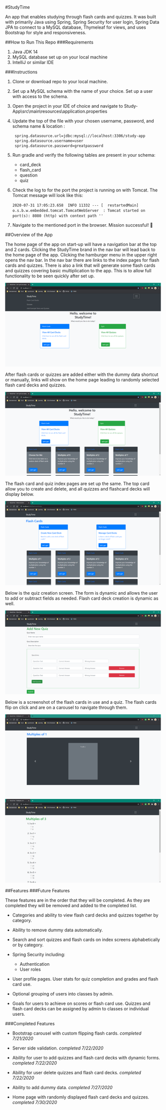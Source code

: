 #StudyTime

An app that enables studying through flash cards and quizzes. It was built with primarily Java using Spring, 
Spring Security for user login, Spring Data JPA to connect to a MySQL database, Thymeleaf for views, and uses Bootstrap
 for style and responsiveness.



##How to Run This Repo
###Requirements
1. Java JDK 14
2. MySQL database set up on your local machine
3. IntelliJ or similar IDE


###Instructions
1. Clone or download repo to your local machine.
2. Set up a MySQL schema with the name of your choice. Set up a user with access to the schema.
3. Open the project in your IDE of choice and navigate to Study-App\src\main\resources\application.properties
4. Update the top of the file with your chosen username, password, and schema name & location :
        
        spring.datasource.url=jdbc:mysql://localhost:3306/study-app
        spring.datasource.username=user
        spring.datasource.password=greatpassword

5. Run gradle and verify the following tables are present in your schema:
    * card_deck
    * flash_card
    * question
    * quiz
    
6. Check the log to for the port the project is running on with Tomcat. The Tomcat message will look like this:
   
    ```2020-07-31 17:05:23.658  INFO 11332 --- [  restartedMain] o.s.b.w.embedded.tomcat.TomcatWebServer  : Tomcat started on port(s): 8080 (http) with context path ''```

7. Navigate to the mentioned port in the browser. Mission successful! :rocket:



##Overview of the App

The home page of the app on start-up will have a navigation bar at the top and 2 cards. Clicking the StudyTime brand in 
 the nav bar will lead back to the home page of the app. Clicking the hamburger menu in the upper right opens the nav bar.
 In the nav bar there are links to the index pages for flash cards and quizzes. There is also a link that will generate
 some flash cards and quizzes covering basic multiplication to the app. This is to allow full functionality to be seen 
 quickly after set up.
 
![The home page as of 2020-31-07](src/screenshots/home-no-data-nav-20203107.PNG)

After flash cards or quizzes are added either with the dummy data shortcut or manually, links will show on the home page
 leading to randomly selected flash card decks and quizzes.

![The home page as of 2020-31-07](src/screenshots/home-with-data-20203107.PNG)

The flash card and quiz index pages are set up the same. The top card allow you to create and delete, and all quizzes and
 flashcard decks will display below.
 
![The home page as of 2020-31-07](src/screenshots/flash-cards-with-data-20203107.PNG)

Below is the quiz creation screen. The form is dynamic and allows the user to add or subtract fields as needed. Flash card
 deck creation is dynamic as well.

![The home page as of 2020-31-07](src/screenshots/quiz-creation-20203107.PNG)

Below is a screenshot of the flash cards in use and a quiz. The flash cards flip on click and are on a carousel to 
navigate through them.

![The home page as of 2020-31-07](src/screenshots/flash-cards-in-use-20203107.PNG)
![The home page as of 2020-31-07](src/screenshots/quiz-in-use-20203107.PNG)



##Features
###Future Features

These features are in the order that they will be completed. As they are completed they will be removed and added to the
 completed list.

* Categories and ability to view flash card decks and quizzes together by category.

* Ability to remove dummy data automatically.

* Search and sort quizzes and flash cards on index screens alphabetically or by category.

* Spring Security including:
    * Authentication
    * User roles

* User profile pages. User stats for quiz completion and grades and flash card use. 

* Optional grouping of users into classes by admin. 

* Goals for users to achieve on scores or flash card use. Quizzes and flash card decks can be assigned by admin 
to classes or individual users.


###Completed Features

* Bootstrap carousel with custom flipping flash cards. _completed 7/21/2020_

* Server side validation. _completed 7/22/2020_

* Ability for user to add quizzes and flash card decks with dynamic forms. _completed 7/22/2020_

* Ability for user delete quizzes and flash card decks. _completed 7/22/2020_

* Ability to add dummy data. _completed 7/27/2020_

* Home page with randomly displayed flash card decks and quizzes. _completed 7/30/2020_